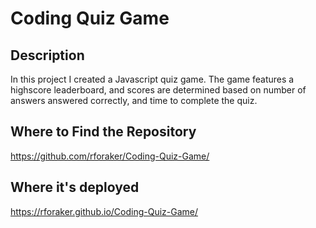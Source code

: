 # Coding Quiz Game

## Description

In this project I created a Javascript quiz game. The game features a highscore leaderboard, and scores are determined based on number of answers answered correctly, and time to complete the quiz.

## Where to Find the Repository
https://github.com/rforaker/Coding-Quiz-Game/

## Where it's deployed
https://rforaker.github.io/Coding-Quiz-Game/
